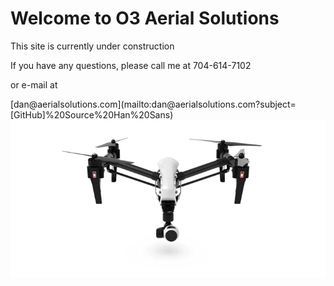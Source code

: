 <html>

<body>
  <h1>Welcome to O3 Aerial Solutions</h1>
  <p>This site is currently under construction</p>
  <p> If you have any questions, please call me at 704-614-7102</p>
  <p> or e-mail at </p> [dan@aerialsolutions.com](mailto:dan@aerialsolutions.com?subject=[GitHub]%20Source%20Han%20Sans)
  
  <img src="docs/assets/SpxP.gif" alt="hi" class="inline"/>

</body>

</html>
